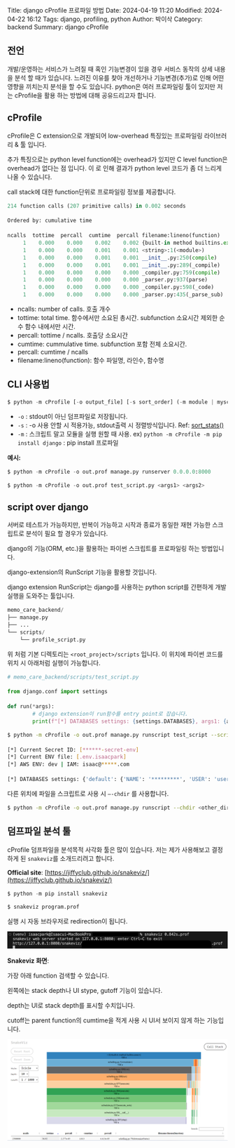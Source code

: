 Title: django cProfile 프로파일 방법
Date: 2024-04-19 11:20
Modified: 2024-04-22 16:12
Tags: django, profiling, python
Author: 박이삭
Category: backend
Summary: django cProfile


## 전언

개발/운영하는 서비스가 느려질 때 혹인 기능변경이 있을 경우 서비스 동작의 상세 내용을 분석 할 때가 있습니다. 느려진 이유를 찾아 개선하거나 기능변경(추가)로 인해 어떤 영향을 끼치는지 분석을 할 수도 있습니다. python은 여러 프로파일링 툴이 있지만 저는 cProfile을 활용 하는 방법에 대해 공유드리고자 합니다.

## cProfile

cProfile은 C extension으로 개발되어 low-overhead 특징있는 프로파일링 라이브러리 & 툴 입니다. 

추가 특징으로는 python level function에는 overhead가 있지만 C level function은 overhead가 없다는 점 입니다. 이 로 인해 결과가 python level 코드가 좀 더 느리게 나올 수 있습니다.

call stack에 대한 function단위로 프로파일링 정보를 제공합니다.

```python
214 function calls (207 primitive calls) in 0.002 seconds

Ordered by: cumulative time

ncalls  tottime  percall  cumtime  percall filename:lineno(function)
     1    0.000    0.000    0.002    0.002 {built-in method builtins.exec}
     1    0.000    0.000    0.001    0.001 <string>:1(<module>)
     1    0.000    0.000    0.001    0.001 __init__.py:250(compile)
     1    0.000    0.000    0.001    0.001 __init__.py:289(_compile)
     1    0.000    0.000    0.000    0.000 _compiler.py:759(compile)
     1    0.000    0.000    0.000    0.000 _parser.py:937(parse)
     1    0.000    0.000    0.000    0.000 _compiler.py:598(_code)
     1    0.000    0.000    0.000    0.000 _parser.py:435(_parse_sub)
```

- ncalls: number of calls. 호출 개수
- tottime: total time. 함수에서만 소요된 총시간. subfunction 소요시간 제외한 순수 함수 내에서만 시간.
- percall: tottime / ncalls. 호출당 소요시간
- cumtime: cummulative time. subfunction 포함 전체 소요시간.
- percall: cumtime / ncalls
- filename:lineno(function): 함수 파일명, 라인수, 함수명

## CLI 사용법

```python
$ python -m cProfile [-o output_file] [-s sort_order] (-m module | myscript.py)
```

- `-o` : stdout이 아닌 덤프파일로 저장됩니다.
- `-s` : -o 사용 안할 시 적용가능, stdout출력 시 정렬방식입니다. Ref: [sort_stats()](https://docs.python.org/3/library/profile.html#pstats.Stats.sort_stats)
- `-m` : 스크립트 말고 모듈을 실행 원할 때 사용.
ex) `python -m cProfile -m pip install django` : pip install 프로파일

**예시:**

```python
$ python -m cProfile -o out.prof manage.py runserver 0.0.0.0:8000
```

```python
$ python -m cProfile -o out.prof test_script.py <args1> <args2>
```

## script over django

서버로 테스트가 가능하지만, 반복이 가능하고 시작과 종료가 동일한 재현 가능한 스크립트로 분석이 필요 할 경우가 있습니다.

django의 기능(ORM, etc.)을 활용하는 파이썬 스크립트를 프로파일링 하는 방법입니다.

django-extension의 RunScript 기능을 활용할 것입니다.

django extension RunScript는 django를 사용하는 python script를 간편하게 개발 실행을 도와주는 툴입니다.

```python
memo_care_backend/
├── manage.py
├── ...
└── scripts/
    └── profile_script.py
```

위 처럼 기본 디렉토리는 `<root_project>/scripts` 입니다. 이 위치에 파이썬 코드를 위치 시 아래처럼 실행이 가능합니다.

```python
# memo_care_backend/scripts/test_script.py

from django.conf import settings

def run(*args):
		# django extension이 run함수를 entry point로 잡습니다.
		print(f"[*] DATABASES settings: {settings.DATABASES}, args1: {args[0]}")
```

```bash
$ python -m cProfile -o out.prof manage.py runscript test_script --script-args foo

[*] Current Secret ID: [******-secret-env]
[*] Current ENV file: [.env.isaacpark]
[*] AWS ENV: dev | IAM: isaac@*****.com

[*] DATABASES settings: {'default': {'NAME': '*********', 'USER': 'user', 'PASSWORD': '*******', 'HOST': 'localhost', 'PORT': 3307, 'ENGINE': 'django.db.backends.mysql', 'CHARSET': 'utf8mb4', 'OPTIONS': {'read_default_file': '/Users/isaacpark/git/backend/******/my.cnf'}, 'ATOMIC_REQUESTS': False, 'AUTOCOMMIT': True, 'CONN_MAX_AGE': 0, 'TIME_ZONE': None, 'TEST': {'CHARSET': None, 'COLLATION': None, 'MIGRATE': True, 'MIRROR': None, 'NAME': None}}}, args1: foo
```

다른 위치에 파일을 스크립트로 사용 시 `—-chdir` 를 사용합니다.

```bash
$ python -m cProfile -o out.prof manage.py runscript --chdir <other_dir> <script_name>
```

## 덤프파일 분석 툴

cProfile 덤프파일을 분석목적 사각화 툴은 많이 있습니다. 저는 제가 사용해보고 결정하게 된 `snakeviz`를 소개드리려고 합니다.

**Official site**: [https://jiffyclub.github.io/snakeviz/](https://jiffyclub.github.io/snakeviz/)

```python
$ python -m pip install snakeviz
```

```python
$ snakeviz program.prof
```

실행 시 자동 브라우저로 redirection이 됩니다.

![Untitled](../images/django_cProfile/Untitled.png)

**Snakeviz 화면**:

가장 아래 function 검색할 수 있습니다.

왼쪽에는 stack depth나 UI stype, gutoff 기능이 있습니다.

depth는 UI로 stack depth를 표시할 수치입니다.

cutoff는 parent function의 cumtime을 적게 사용 시 UI서 보이지 않게 하는 기능입니다.

![Untitled](../images/django_cProfile/Untitled%201.png)

